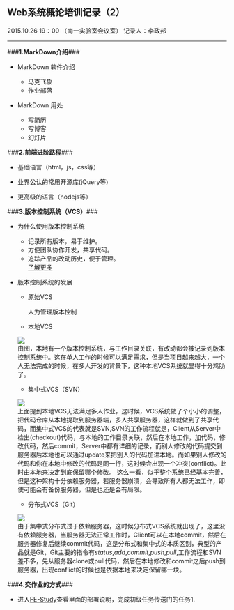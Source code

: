 ﻿## **Web系统概论培训记录（2）**

2015.10.26  19：00 （南一实验室会议室）
记录人：李政邦

---

###**1.MarkDown介绍**###

 * MarkDown 软件介绍
     * 马克飞象
     * 作业部落
 
 * MarkDown 用处
     * 写简历
     * 写博客
     * 幻灯片

###**2.前端进阶路程**###
 * 基础语言（html，js，css等）
 
 * 业界公认的常用开源库(jQuery等)
 
 * 更高级的语言（nodejs等）

###**3.版本控制系统（VCS）**###
* 为什么使用版本控制系统
    * 记录所有版本，易于维护。
    * 方便团队协作开发，共享代码。
    * 追踪产品的改动历史，便于管理。<br/>
    [了解更多](http://pm.readthedocs.org/zh_CN/latest/vcs/understanding.html)

* 版本控制系统的发展

    * 原始VCS 
    
      人为管理版本控制 

    * 本地VCS  
    
     ![](http://d.pcs.baidu.com/thumbnail/298466c4dd5b4d54526aae5d859268ad?fid=758858006-250528-313667955532059&time=1445947200&rt=sh&sign=FDTAER-DCb740ccc5511e5e8fedcff06b081203-F1TrPAza1J40%2F5LrdeE%2FARXQjTA%3D&expires=2h&chkv=0&chkbd=0&chkpc=&dp-logid=6954814370863651836&dp-callid=0&size=c850_u580&quality=100) <br/>
     由图，本地有一个版本控制系统，与工作目录关联，有改动都会被记录到版本控制系统中。这在单人工作的时候可以满足需求，但是当项目越来越大，一个人无法完成的时候，在多人开发的背景下，这种本地VCS系统就显得十分鸡肋了。
     
     
    * 集中式VCS（SVN）
    
     ![](https://photos-4.dropbox.com/t/2/AAAZ0GKMaY2weeqAMvQdPG9mOsLmVI1rzSCnJjiZni3AMg/12/484241668/jpeg/32x32/1/1445954400/0/2/svn.jpg/CITi8-YBIAEgAiADIAUgBygH/IHsK4g-rOEyZXVaZx7AIubfLnYc9P0ii0QrBghRt4x4?size=1280x960&size_mode=2) <br/>
     上面提到本地VCS无法满足多人作业，这时候，VCS系统做了个小小的调整，把代码仓库从本地提取到服务器端，多人共享服务器，这样就做到了共享代码，而集中式VCS的代表就是SVN,SVN的工作流程就是，Client从Server中检出(checkout)代码，与本地的工作目录关联，然后在本地工作，加代码，修改代码，然后commit，Server中都有详细的记录，而别人修改的代码提交到服务器后本地也可以通过update来把别人的代码加进本地。而如果别人修改的代码和你在本地中修改的代码是同一行，这时候会出现一个冲突(conflict)。此时由本地来决定到底保留哪个修改。
     这么一看，似乎整个系统已经基本完善，但是这种架构十分依赖服务器，若服务器崩溃，会导致所有人都无法工作，即使可能会有备份服务器，但是也还是会有局限。
     
    * 分布式VCS（Git）
    
     ![](https://photos-3.dropbox.com/t/2/AAAsqVnasRDFq664lsEKEEmusw7rRJNabfdTHzeuREAdWQ/12/484241668/jpeg/32x32/1/1445947200/0/2/git.jpg/CITi8-YBIAEgAiADIAUgBygH/MTt_WhBOHvmk8DVqS2g6UNiMuLhi1ajGU0croYwF4ws?size=1280x960&size_mode=2) <br/>
    由于集中式分布式过于依赖服务器，这时候分布式VCS系统就出现了，这里没有依赖服务器，当服务器无法正常工作时，Client可以在本地commit，然后在服务器修复后继续commit代码，这是分布式和集中式的本质区别，典型的产品就是Git，Git主要的指令有*status*,*add*,*commit*,*push*,*pull*,工作流程和SVN差不多，先从服务器clone或pull代码，然后在本地修改和commit之后push到服务器，出现conflict的时候也是依据本地来决定保留哪一块。
    
###**4.交作业的方式**###
* 进入[FE-Study](https://github.com/ITEC-ELWG/FE-Study)查看里面的部署说明，完成初级任务传送门的任务1.
